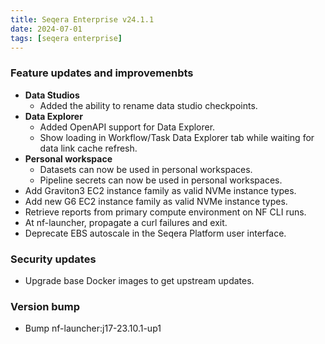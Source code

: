 ```yaml
---
title: Seqera Enterprise v24.1.1
date: 2024-07-01
tags: [seqera enterprise]
---
```


### Feature updates and improvemenbts

- **Data Studios**
    - Added the ability to rename data studio checkpoints.
- **Data Explorer**
    - Added OpenAPI support for Data Explorer.
    - Show loading in Workflow/Task Data Explorer tab while waiting for data link cache refresh.
- **Personal workspace**
    - Datasets can now be used in personal workspaces.
    - Pipeline secrets can now be used in personal workspaces.
- Add Graviton3 EC2 instance family as valid NVMe instance types.
- Add new G6 EC2 instance family as valid NVMe instance types.
- Retrieve reports from primary compute environment on NF CLI runs.
- At nf-launcher, propagate a curl failures and exit.
- Deprecate EBS autoscale in the Seqera Platform user interface.

### Security updates

- Upgrade base Docker images to get upstream updates.

### Version bump

- Bump nf-launcher:j17-23.10.1-up1